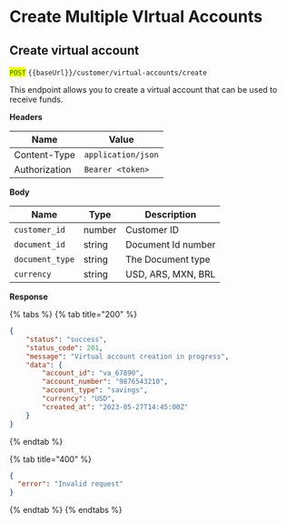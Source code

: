# Create Multiple VIrtual Accounts

## Create virtual account

<mark style="color:green;">`POST`</mark> `{{baseUrl}}/customer/virtual-accounts/create`

This endpoint allows you to create a virtual account that can be used to receive funds.

**Headers**

| Name          | Value              |
| ------------- | ------------------ |
| Content-Type  | `application/json` |
| Authorization | `Bearer <token>`   |

**Body**

| Name            | Type   | Description        |
| --------------- | ------ | ------------------ |
| `customer_id`   | number | Customer ID        |
| `document_id`   | string | Document Id number |
| `document_type` | string | The Document type  |
| `currency`      | string | USD, ARS, MXN, BRL |

**Response**

{% tabs %}
{% tab title="200" %}
```json
{
    "status": "success",
    "status_code": 201,
    "message": "Virtual account creation in progress",
    "data": {
        "account_id": "va_67890",
        "account_number": "9876543210",
        "account_type": "savings",
        "currency": "USD",
        "created_at": "2023-05-27T14:45:00Z"
    }
}

```
{% endtab %}

{% tab title="400" %}
```json
{
  "error": "Invalid request"
}
```
{% endtab %}
{% endtabs %}
